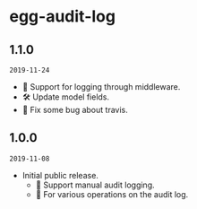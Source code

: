 # egg-audit-log

## 1.1.0

`2019-11-24`

  * 🌟 Support for logging through middleware.
  * 🛠 Update model fields.
  * 🐛 Fix some bug about travis.

## 1.0.0

`2019-11-08`

* Initial public release.
  - 🌟 Support manual audit logging.
  - 🌟 For various operations on the audit log.
